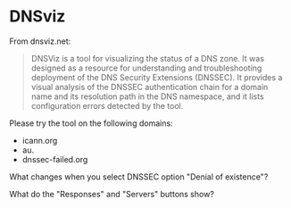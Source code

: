 # DNSviz

From dnsviz.net:
> DNSViz is a tool for visualizing the status of a DNS zone. It was 
> designed as a resource for understanding and troubleshooting 
> deployment of the DNS Security Extensions (DNSSEC). It provides a 
> visual analysis of the DNSSEC authentication chain for a domain name 
> and its resolution path in the DNS namespace, and it lists configuration 
> errors detected by the tool. 

Please try the tool on the following domains:
- icann.org
- au.
- dnssec-failed.org

What changes when you select DNSSEC option "Denial of existence"?

What do the "Responses" and "Servers" buttons show?
